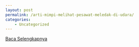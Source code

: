 ```yaml
---
layout: post
permalink: /arti-mimpi-melihat-pesawat-meledak-di-udara/
categories:
    - Uncategorized
---
```


[Baca Selengkapnya](/01)